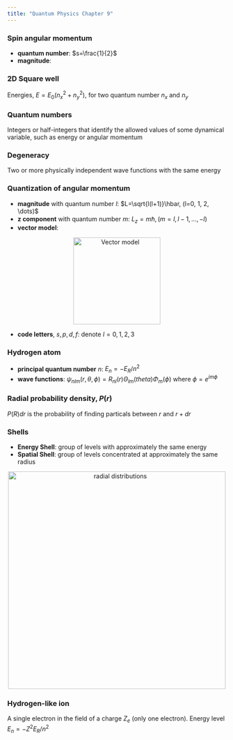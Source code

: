 ```yaml
---
title: "Quantum Physics Chapter 9"
---
```


### Spin angular momentum

- **quantum number**: $s=\frac{1}{2}$
- **magnitude**:

### 2D Square well

Energies, $E=E_0(n_x^2+n_y^2)$, for two quantum number $n_x$ and $n_y$

### Quantum numbers

Integers or half-integers that identify the allowed values of some dynamical variable, such as energy or angular momentum

### Degeneracy

Two or more physically independent wave functions with the same energy

### Quantization of angular momentum

- **magnitude** with quantum number $l$: $L=\sqrt{l(l+1)}\hbar, (l=0, 1, 2, \dots)$
- **z component** with quantum number $m$: $L_z=m\hbar, (m = l, l-1, \dots, -l)$
- **vector model**:
<p align="center">
<img src="https://cdn.discordapp.com/attachments/1094676554652602419/1100797013433516122/image.png" alt="Vector model" width="200"/>
</p>

- **code letters**, $s, p, d, f$: denote $l=0, 1, 2, 3$

### Hydrogen atom

- **principal quantum number** $n$: $E_n=-E_R/n^2$
- **wave functions**: $\psi_{nlm}(r, \theta, \phi)=R_{nl}(r)\Theta_{lm}(theta)\Phi_m(\phi)$ where $\phi=e^{im\phi}$

### Radial probability density, $P(r)$

$P(R)dr$ is the probability of finding particals between $r$ and $r+dr$

### Shells

- **Energy Shell**: group of levels with approximately the same energy
- **Spatial Shell**: group of levels concentrated at approximately the same
radius
<p align="center">
<img src="https://cdn.discordapp.com/attachments/1094676554652602419/1100799882152919050/image.png" alt="radial distributions" width="500"/>
</p>

### Hydrogen-like ion

A single electron in the field of a charge $Z_e$ (only one electron). Energy level $E_n=-Z^2E_R/n^2$
